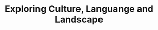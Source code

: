 ---
# Page title
title: Exploring Culture, Languange and Landscape
# Page type - we want a landing page (such as a homepage)
type: landing

# Your landing page sections - add as many different content blocks as you like
sections:
  - block: collection
    content:
      title: My Newest Experience
      text: ""
      filters:
        category: "travel"
        exclude_featured: false
---